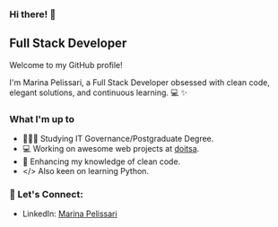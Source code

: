 ### Hi there! 👋

## Full Stack Developer

Welcome to my GitHub profile! 

I'm Marina Pelissari, a Full Stack Developer obsessed with clean code, elegant solutions, and continuous learning. 💻 ✨

### What I'm up to
- 👩🏻‍🎓 Studying IT Governance/Postgraduate Degree.
- 💻 Working on awesome web projects at [doitsa](https://github.com/doitsa).
- 🫧 Enhancing my knowledge of clean code.
- </> Also keen on learning Python.

### 💬 Let's Connect:

- LinkedIn: [Marina Pelissari](https://www.linkedin.com/in/marinapelissari/)

